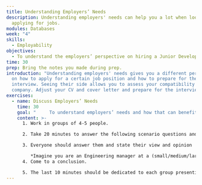 ```yaml
---
title: Understanding Employers’ Needs
description: Understanding employers' needs can help you a lot when looking and
  applying for jobs.
modules: Databases
week: "4"
skills:
  - Employability
objectives:
  - To understand the employers’ perspective on hiring a Junior Developer
time: 30
prep: Bring the notes you made during prep.
introduction: "Understanding employers' needs gives you a different perspective
  on how to apply for a certain job position and how to prepare for the
  interview. Seeing their side allows you to assess your compatibility with the
  company. Adjust your CV and cover letter and prepare for the interview.  "
exercises:
  - name: Discuss Employers’ Needs
    time: 30
    goal: "     To understand employers’ needs and how that can benefit you."
    content: >-
      1. Work in groups of 4-5 people.

      2. Take 20 minutes to answer the following scenario questions and compare your answers.

      3. Everyone should answer them and state their view and opinion 

         *Imagine you are an Engineering manager at a (small/medium/large) company and planning your headcount for the next year. You are hiring a lead and two midlevel developers but are unsure about hiring more juniors. What are the advantages and disadvantages of hiring a junior?*
      4. Come to a conclusion.

      5. The last 10 minutes should be dedicated to each group presenting their conclusions to the class.
---
```

